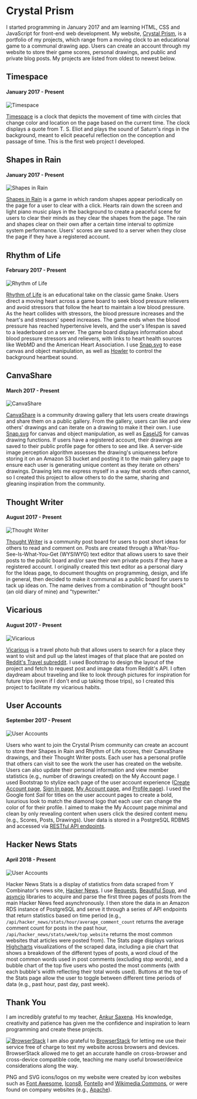 # Crystal Prism
I started programming in January 2017 and am learning HTML, CSS and JavaScript for front-end web development. My website, [Crystal Prism](https://crystalprism.io), is a portfolio of my projects, which range from a moving clock to an educational game to a communal drawing app. Users can create an account through my website to store their game scores, personal drawings, and public and private blog posts. My projects are listed from oldest to newest below.

## Timespace
#### January 2017 - Present
![Timespace](images/timespace.png)

[Timespace](https://crystalprism.io/timespace/) is a clock that depicts the movement of time with circles that change color and location on the page based on the current time. The clock displays a quote from T. S. Eliot and plays the sound of Saturn's rings in the background, meant to elicit peaceful reflection on the conception and passage of time. This is the first web project I developed.

## Shapes in Rain
#### January 2017 - Present
![Shapes in Rain](images/shapes-in-rain.png)

[Shapes in Rain](https://crystalprism.io/shapes-in-rain/) is a game in which random shapes appear periodically on the page for a user to clear with a click. Hearts rain down the screen and light piano music plays in the background to create a peaceful scene for users to clear their minds as they clear the shapes from the page. The rain and shapes clear on their own after a certain time interval to optimize system performance. Users' scores are saved to a server when they close the page if they have a registered account.

## Rhythm of Life
#### February 2017 - Present
![Rhythm of Life](images/rhythm-of-life.png)

[Rhythm of Life](https://crystalprism.io/rhythm-of-life/) is an educational take on the classic game Snake. Users direct a moving heart across a game board to seek blood pressure relievers and avoid stressors that follow the heart to maintain a low blood pressure. As the heart collides with stressors, the blood pressure increases and the heart's and stressors' speed increases. The game ends when the blood pressure has reached hypertensive levels, and the user's lifespan is saved to a leaderboard on a server. The game board displays information about blood pressure stressors and relievers, with links to heart health sources like WebMD and the American Heart Association. I use [Snap.svg](http://snapsvg.io) to ease canvas and object manipulation, as well as [Howler](https://howlerjs.com) to control the background heartbeat sound.

## CanvaShare
#### March 2017 - Present
![CanvaShare](images/canvashare.png)

[CanvaShare](https://crystalprism.io/canvashare/) is a community drawing gallery that lets users create drawings and share them on a public gallery. From the gallery, users can like and view others' drawings and can iterate on a drawing to make it their own. I use [Snap.svg](http://snapsvg.io) for canvas and object manipulation, as well as [EaselJS](https://www.createjs.com/easeljs) for canvas drawing functions. If users have a registered account, their drawings are saved to their public profile page for others to see and like. A server-side image perception algorithm assesses the drawing's uniqueness before storing it on an Amazon S3 bucket and posting it to the main gallery page to ensure each user is generating unique content as they iterate on others' drawings. Drawing lets me express myself in a way that words often cannot, so I created this project to allow others to do the same, sharing and gleaning inspiration from the community.

## Thought Writer
#### August 2017 - Present
![Thought Writer](images/thought-writer.png)

[Thought Writer](https://crystalprism.io/thought-writer/) is a community post board for users to post short ideas for others to read and comment on. Posts are created through a What-You-See-Is-What-You-Get (WYSIWYG) text editor that allows users to save their posts to the public board and/or save their own private posts if they have a registered account. I originally created this text editor as a personal diary for the Ideas page, to document thoughts on programming, design, and life in general, then decided to make it communal as a public board for users to tack up ideas on. The name derives from a combination of "thought book" (an old diary of mine) and "typewriter."

## Vicarious
#### August 2017 - Present
![Vicarious](images/vicarious.png)

[Vicarious](https://crystalprism.io/vicarious/) is a travel photo hub that allows users to search for a place they want to visit and pull up the latest images of that place that are posted on [Reddit's Travel subreddit](https://www.reddit.com/r/travel/). I used Bootstrap to design the layout of the project and fetch to request post and image data from Reddit's API. I often daydream about traveling and like to look through pictures for inspiration for future trips (even if I don't end up taking those trips), so I created this project to facilitate my vicarious habits.

## User Accounts
#### September 2017 - Present
![User Accounts](images/user.png)

Users who want to join the Crystal Prism community can create an account to store their Shapes in Rain and Rhythm of Life scores, their CanvaShare drawings, and their Thought Writer posts. Each user has a personal profile that others can visit to see the work the user has created on the website. Users can also update their personal information and view member statistics (e.g., number of drawings created) on the My Account page. I used Bootstrap to stylize each page of the user account experience ([Create Account page](https://crystalprism.io/user/create-account/), [Sign In page](https://crystalprism.io/user/sign-in/), [My Account page](https://crystalprism.io/user/my-account/), and [Profile page](https://crystalprism.io/user/?username=user)). I used the Google font *Sail* for titles on the user account pages to create a bold, luxurious look to match the diamond logo that each user can change the color of for their profile. I aimed to make the My Account page minimal and clean by only revealing content when users click the desired content menu (e.g., Scores, Posts, Drawings). User data is stored in a PostgreSQL RDBMS and accessed via [RESTful API endpoints](https://github.com/estherh5/api.crystalprism.io).

## Hacker News Stats
#### April 2018 - Present
![User Accounts](images/hn-stats.png)

Hacker News Stats is a display of statistics from data scraped from Y Combinator's news site, [Hacker News](http://news.ycombinator.com/). I use [Requests](http://docs.python-requests.org/en/master/), [Beautiful Soup](https://www.crummy.com/software/BeautifulSoup/bs4/doc/), and [asyncio](https://docs.python.org/3/library/asyncio.html) libraries to acquire and parse the first three pages of posts from the main Hacker News feed asynchronously. I then store the data in an Amazon RDS instance of PostgreSQL and serve it through a series of API endpoints that return statistics based on time period (e.g., `/api/hacker_news/stats/hour/average_comment_count` returns the average comment count for posts in the past hour, `/api/hacker_news/stats/week/top_website` returns the most common websites that articles were posted from). The Stats page displays various [Highcharts](https://www.highcharts.com/) visualizations of the scraped data, including a pie chart that shows a breakdown of the different types of posts, a word cloud of the most common words used in post comments (excluding stop words), and a bubble chart of the top five users who posted the most comments (with each bubble's width reflecting their total words used). Buttons at the top of the Stats page allow the user to toggle between different time periods of data (e.g., past hour, past day, past week).

## Thank You
I am incredibly grateful to my teacher, [Ankur Saxena](https://github.com/as3445). His knowledge, creativity and patience has given me the confidence and inspiration to learn programming and create these projects.

[![BrowserStack](images/browserstack.svg)](https://www.browserstack.com)
I am also grateful to [BrowserStack](https://www.browserstack.com) for letting me use their service free of charge to test my website across browsers and devices. BrowserStack allowed me to get an accurate handle on cross-browser and cross-device compatible code, teaching me many useful browser/device considerations along the way.

PNG and SVG icons/logos on my website were created by icon websites such as [Font Awesome](http://fontawesome.io/), [Icons8](https://icons8.com/), [Fontello](http://fontello.com/) and [Wikimedia Commons](https://commons.wikimedia.org/wiki/Main_Page), or were found on company websites (e.g., [Apache](https://www.apache.org/foundation/press/kit/)).
